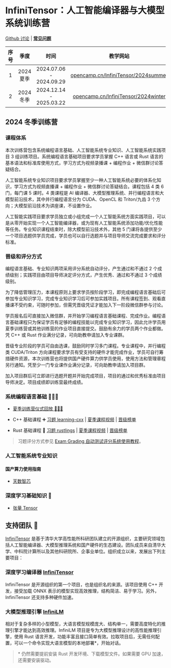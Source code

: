 ﻿# InfiniTensor：人工智能编译器与大模型系统训练营

[Github 讨论](https://github.com/orgs/LearningInfiniTensor/discussions)
|
[**常见问题**](../qa/doc-2024w.md)

| 序号 | 季度 | 时间 | 教学网站
|:---:|:----:|:---:|:-:
| 1 | 2024 夏季 | 2024.07.06 - 2024.09.29 | [opencamp.cn/InfiniTensor/2024summer](https://opencamp.cn/InfiniTensor/camp/2024summer)
| 2 | 2024 冬季 | 2024.12.14 - 2025.03.22 | [opencamp.cn/InfiniTensor/2024winter](https://opencamp.cn/InfiniTensor/camp/2024winter)

## 2024 冬季训练营

### 课程体系

本次训练营包含系统编程语言基础、人工智能系统专业知识、人工智能系统实践项目 3 组训练项目。系统编程语言基础项目要求学员掌握 C++ 语言或 Rust 语言的基本语法和标准库使用方式，学习方式为视频录播课 + 编程作业 + 微信群讨论答疑结合。

人工智能系统专业知识项目要求学员掌握至少一种人工智能系统必要的体系化知识，学习方式为视频直播课 + 编程作业 + 微信群讨论答疑结合。课程包括 4 类 6 门，每门课 5 课时。4 类课程是 AI 编译器、大模型推理系统、并行编程语言和大模型前沿技术，其中并行编程语言分为 CUDA、OpenCL 和 Triton/九齿 3 个方向；大模型前沿技术为讲座课，不设置作业。

人工智能实践项目要求学员独立或小组完成一个人工智能系统方面实践项目，可以是从零开始实现一个人工智能编译器，或为现有人工智能系统添加功能/优化性能等任务。专业知识课程结束时，除大模型前沿技术外，其他 5 门课将各提供至少一个项目选题供学员完成，学员也可以自行选题并与项目导师交流完成要求和评分标准。

### 晋级和评分方式

编程语言基础、专业知识两项采用评分系统自动评分，产生通过和不通过 2 个成绩级别；实践项目由项目导师决定评分方式，产生优秀、通过和不通过 3 个成绩级别。

为了降低管理压力，本课程原则上要求学员按阶段学习，即完成编程语言基础后可参加专业知识学习，完成专业知识学习后可参加实践项目。所有课程签到、观看直播课不受约束，可随时参加，但需凭晋级凭证才能加入下一阶段微信群参与讨论。

学员报名后可直接加入微信群，并开始学习编程语言基础课程、完成作业。编程语言基础课程只为保证学员有足够的编程技能以完成专业知识学习，因此允许学员用夏季训练营或其他训练营的作业项目直接提交。鼓励有余力的学员两个作业都做。凭 C++ 或 Rust 作业满分记录，可向助教申请加入专业课群。

晋级专业阶段的学员可自由选课，鼓励同时学习多门课程。专业课程中，并行编程类 CUDA/Triton 方向课程要求学员有受支持的硬件才能完成作业，学员可自行筹措硬件资源，本次训练营也将提供国产硬件算力供学员使用，使用方法和管理章程另行通知。凭至少一门专业课作业满分记录，可向助教申请加入项目群。

加入项目群后可立即进行选题开题并开始完成项目，项目的通过和优秀标准由项目导师决定。项目成绩即训练营最终成绩。

### 系统编程语言基础 🧑‍💻💯

- [夏季训练营仪式回放 🎉🎉🎉](https://opencamp.cn/InfiniTensor/camp/2024winter/stage/0?tab=video)

- C++ 基础课程 ➕ [习题 learning-cxx](https://github.com/LearningInfiniTensor/learning-cxx)
  |
  [夏季课程视频](https://opencamp.cn/InfiniTensor/camp/2024summer/stage/1?tab=video)
  |
  [晋级榜单](https://opencamp.cn/InfiniTensor/camp/2024winter/stage/1?tab=rank)

- Rust 基础课程 🦀 [习题 rustlings](https://rustlings.cool/)
  |
  [夏季课程视频](https://opencamp.cn/InfiniTensor/camp/2024summer/stage/2?tab=video)
  |
  [晋级榜单](https://opencamp.cn/InfiniTensor/camp/2024winter/stage/2?tab=rank)

> 习题评分方式参见 [Exam Grading 自动测试评分系统使用教程](../exam-grading-user-guide/doc.md)。

### 人工智能系统专业知识

#### 国产算力使用指南

- [天数智芯](/server/iluvatar.md)

### 深度学习基础知识 📖

- [张量 Tensor](../reading/tensor.md)

## 支持团队 🤝

[InfiniTensor](https://github.com/InfiniTensor) 是基于清华大学高性能所科研团队建立的开源组织，主要研究领域包括人工智能编译器、大模型推理系统和国产硬件的生态建设。团队成员来自清华大学、中科院计算所以及其他科研院所、企事业单位。组织成立以来，发展出下列主要项目：

### 深度学习编译器 [InfiniTensor](https://github.com/InfiniTensor/InfiniTensor)

InfiniTensor 是开源组织的第一个项目，也是组织名的来源。该项目使用 C++ 开发，接受加载 ONNX 表示的模型实现高效推理，结构简洁、易于学习。另外，InfiniTensor 还支持多种硬件加速。

### 大模型推理引擎 [InfiniLM](https://github.com/InfiniTensor/InfiniLM)

相对于复杂多样的小型模型，大语言模型规模庞大、结构单一，需要高度特化的推理引擎才能达到高效推理。InfiniLM 项目是专为大模型推理设计的高性能推理引擎，使用 Rust 语言开发，功能丰富且接口简单有效。拉取项目后，无需任何配置，可以一个命令实现大语言模型的本地部署*，开始对话。

> \* 仍然需要提前安装 Rust 开发环境、下载模型文件。如果需要 GPU 加速，还需要安装驱动。
